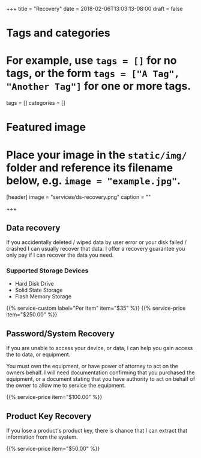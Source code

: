 +++
title = "Recovery"
date = 2018-02-06T13:03:13-08:00
draft = false

# Tags and categories
# For example, use `tags = []` for no tags, or the form `tags = ["A Tag", "Another Tag"]` for one or more tags.
tags = []
categories = []

# Featured image
# Place your image in the `static/img/` folder and reference its filename below, e.g. `image = "example.jpg"`.
[header]
image = "services/ds-recovery.png"
caption = ""

+++
## Data recovery

If you accidentally deleted / wiped data by user error or your disk failed / crashed I can usually recover that data. I offer a recovery guarantee you only pay if I can recover the data you need. 

### Supported Storage Devices

- Hard Disk Drive
- Solid State Storage
- Flash Memory Storage

{{% service-custom label="Per Item" item="$35" %}}
{{% service-price item="$250.00" %}}

## Password/System Recovery

If you are unable to access your device, or data, I can help you gain access the to data, or equipment. 

You must own the equipment, or have power of attorney to act on the owners behalf. I will need documentation confirming that you purchased the equipment, or a document stating that you have authority to act on behalf of the owner to allow me to service the equipment. 

{{% service-price item="$100.00" %}}

## Product Key Recovery
If you lose a product's product key, there is chance that I can extract that information from the system.

{{% service-price item="$50.00" %}}